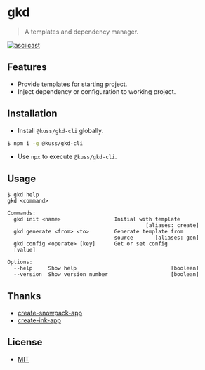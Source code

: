 # gkd

> A templates and dependency manager.

[![asciicast](https://asciinema.org/a/8hmdgPjfOZMo9Pv7hpBRVM6wz.svg)](https://asciinema.org/a/8hmdgPjfOZMo9Pv7hpBRVM6wz)

## Features

- Provide templates for starting project.
- Inject dependency or configuration to working project.

## Installation

- Install `@kuss/gkd-cli` globally.
```sh
$ npm i -g @kuss/gkd-cli
```

- Use `npx` to execute `@kuss/gkd-cli`.

## Usage

```shell
$ gkd help
gkd <command>

Commands:
  gkd init <name>                 Initial with template
                                            [aliases: create]
  gkd generate <from> <to>        Generate template from
                                  source       [aliases: gen]
  gkd config <operate> [key]      Get or set config
  [value]

Options:
  --help     Show help                              [boolean]
  --version  Show version number                    [boolean]
```

## Thanks

- [create-snowpack-app](https://github.com/pikapkg/create-snowpack-app)
- [create-ink-app](https://github.com/vadimdemedes/create-ink-app)

## License

- [MIT](LICENSE)
